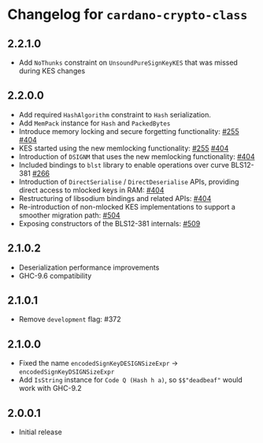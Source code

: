 # Changelog for `cardano-crypto-class`

## 2.2.1.0

* Add `NoThunks` constraint on `UnsoundPureSignKeyKES` that was missed during KES changes

## 2.2.0.0

* Add required `HashAlgorithm` constraint to `Hash` serialization.
* Add `MemPack` instance for `Hash` and `PackedBytes`
* Introduce memory locking and secure forgetting functionality:
  [#255](https://github.com/input-output-hk/cardano-base/pull/255)
  [#404](https://github.com/input-output-hk/cardano-base/pull/404)
* KES started using the new memlocking functionality:
  [#255](https://github.com/input-output-hk/cardano-base/pull/255)
  [#404](https://github.com/input-output-hk/cardano-base/pull/404)
* Introduction of `DSIGNM` that uses the new memlocking functionality:
  [#404](https://github.com/input-output-hk/cardano-base/pull/404)
* Included bindings to `blst` library to enable operations over curve BLS12-381
  [#266](https://github.com/input-output-hk/cardano-base/pull/266)
* Introduction of `DirectSerialise` / `DirectDeserialise` APIs, providing
  direct access to mlocked keys in RAM:
  [#404](https://github.com/input-output-hk/cardano-base/pull/404)
* Restructuring of libsodium bindings and related APIs:
  [#404](https://github.com/input-output-hk/cardano-base/pull/404)
* Re-introduction of non-mlocked KES implementations to support a smoother
  migration path:
  [#504](https://github.com/IntersectMBO/cardano-base/pull/504)
* Exposing constructors of the BLS12-381 internals: [#509](https://github.com/IntersectMBO/cardano-base/pull/509)

## 2.1.0.2

* Deserialization performance improvements
* GHC-9.6 compatibility

## 2.1.0.1

* Remove `development` flag: #372

## 2.1.0.0

* Fixed the name `encodedSignKeyDESIGNSizeExpr` -> `encodedSignKeyDSIGNSizeExpr`
* Add `IsString` instance for `Code Q (Hash h a)`, so `$$"deadbeaf"` would work with GHC-9.2

## 2.0.0.1

* Initial release

